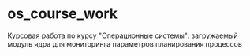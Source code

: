 # os_course_work
Курсовая работа по курсу "Операционные системы": загружаемый модуль ядра для мониторинга параметров планирования процессов
